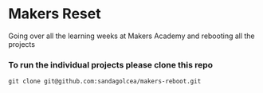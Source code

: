 # Makers Reset
Going over all the learning weeks at Makers Academy and rebooting all the projects

### To run the individual projects please clone this repo
`git clone git@github.com:sandagolcea/makers-reboot.git`  

